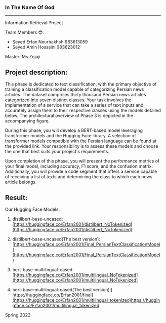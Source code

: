 ### In The Name Of God
***
Information Retrieval Project 

Team Members 😎:
* Seyed Erfan Nourbakhsh 983613059
* Seyed Amin Hossaini 983623012

Master: Ms.Zojaji

## Project description:

This phase is dedicated to text classification, with the primary objective of training a classification model capable of categorizing Persian news articles. The dataset comprises thirty thousand Persian news articles categorized into seven distinct classes. Your task involves the implementation of a service that can take a series of text inputs and accurately assign them to their respective classes using the models detailed below. The architectural overview of Phase 3 is depicted in the accompanying figure.

During this phase, you will develop a BERT-based model leveraging transformer models and the Hugging Face library. A selection of transformer models compatible with the Persian language can be found at the provided link. Your responsibility is to assess these models and choose the one that best suits your project's requirements.

Upon completion of this phase, you will present the performance metrics of your final model, including accuracy, F1 score, and the confusion matrix. Additionally, you will provide a code segment that offers a service capable of receiving a list of texts and determining the class to which each news article belongs.

## Result:

Our Hugging Face Models:

  1) distilbert-base-uncased: [https://huggingface.co/Erfan2001/distilbert_NoTokenized](https://huggingface.co/Erfan2001/distilbert_NoTokenized)
    
  2) distilbert-base-uncased(The best version): [https://huggingface.co/Erfan2001/Final_PersianTextClassificationModel](https://huggingface.co/Erfan2001/Final_PersianTextClassificationModel)

  3) bert-base-multilingual-cased: [https://huggingface.co/Erfan2001/multilingual_NoTokenized](https://huggingface.co/Erfan2001/multilingual_NoTokenized)

  4) bert-base-multilingual-cased(The best version):[ https://huggingface.co/Erfan2001/final](https://huggingface.co/Erfan2001/multilingual_tokenized)https://huggingface.co/Erfan2001/multilingual_tokenized


Spring 2023
